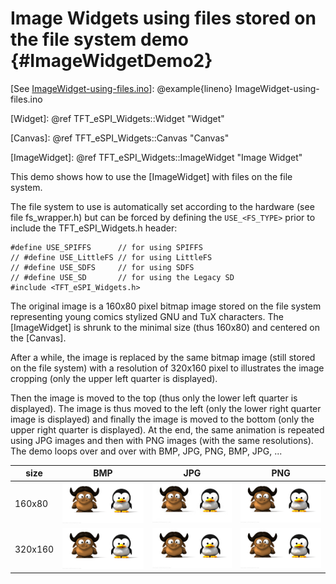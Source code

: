 Image Widgets using files stored on the file system demo {#ImageWidgetDemo2}
========================================================

[See [ImageWidget-using-files.ino](./ImageWidget-using-files_8ino-example.html)]: @example{lineno} ImageWidget-using-files.ino

[Widget]: @ref TFT_eSPI_Widgets::Widget "Widget"

[Canvas]: @ref TFT_eSPI_Widgets::Canvas "Canvas"

[ImageWidget]: @ref TFT_eSPI_Widgets::ImageWidget "Image Widget"

[Gnu-Tux-160x80.bmp]: ./examples/ImageWidget-using-files/data/Gnu-Tux-160x80.bmp "Gnu-Tux-160x80.bmp"

[Gnu-Tux-160x80.jpg]: ./examples/ImageWidget-using-files/data/Gnu-Tux-160x80.jpg "Gnu-Tux-160x80.jpg"

[Gnu-Tux-160x80.png]: ./examples/ImageWidget-using-files/data/Gnu-Tux-160x80.png "Gnu-Tux-160x80.png"

[Gnu-Tux-320x160.bmp]: ./examples/ImageWidget-using-files/data/Gnu-Tux-320x160.bmp "Gnu-Tux-320x160.bmp"

[Gnu-Tux-320x160.jpg]: ./examples/ImageWidget-using-files/data/Gnu-Tux-320x160.jpg "Gnu-Tux-320x160.jpg"

[Gnu-Tux-320x160.png]: ./examples/ImageWidget-using-files/data/Gnu-Tux-320x160.png "Gnu-Tux-320x160.png"

This demo shows how to use the [ImageWidget] with files on the file
system.

The file system to use is automatically set according to the
hardware (see file fs_wrapper.h) but can be forced by defining the
`USE_<FS_TYPE>` prior to include the TFT_eSPI_Widgets.h header:
~~~{.cpp}
#define USE_SPIFFS      // for using SPIFFS
// #define USE_LittleFS // for using LittleFS
// #define USE_SDFS     // for using SDFS
// #define USE_SD       // for using the Legacy SD
#include <TFT_eSPI_Widgets.h>
~~~

The original image is a 160x80 pixel bitmap image stored on the file
system representing young comics stylized GNU and TuX characters. The
[ImageWidget] is shrunk to the minimal size (thus 160x80) and centered
on the [Canvas].

After a while, the image is replaced by the same bitmap image (still
stored on the file system) with a resolution of 320x160 pixel to
illustrates the image cropping (only the upper left quarter is
displayed).

Then the image is moved to the top (thus only the lower left quarter
is displayed). The image is thus moved to the left (only the lower
right quarter image is displayed) and finally the image is moved to
the bottom (only the upper right quarter is displayed). At the end,
the same animation is repeated using JPG images and then with PNG
images (with the same resolutions). The demo loops over and over with
BMP, JPG, PNG, BMP, JPG, ...

  size  |           BMP          |           JPG          |           PNG
------- | ---------------------- | ---------------------- | ----------------------
 160x80 | ![Gnu-Tux-160x80.bmp]  | ![Gnu-Tux-160x80.jpg]  | ![Gnu-Tux-160x80.png]
320x160 | ![Gnu-Tux-320x160.bmp] | ![Gnu-Tux-320x160.jpg] | ![Gnu-Tux-320x160.png]

<!--
Local Variables:
eval: (flyspell-mode)
ispell-local-dictionary: "american"
End:
-->
